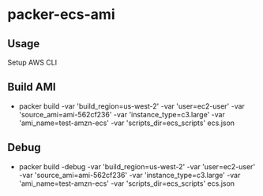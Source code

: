 # packer-ecs-ami

## Usage
Setup AWS CLI
## Build AMI
* packer build  -var 'build_region=us-west-2' -var 'user=ec2-user' -var 'source_ami=ami-562cf236' -var 'instance_type=c3.large' -var 'ami_name=test-amzn-ecs' -var 'scripts_dir=ecs_scripts' ecs.json
## Debug
* packer build -debug -var 'build_region=us-west-2' -var 'user=ec2-user' -var 'source_ami=ami-562cf236' -var 'instance_type=c3.large' -var 'ami_name=test-amzn-ecs' -var 'scripts_dir=ecs_scripts' ecs.json

